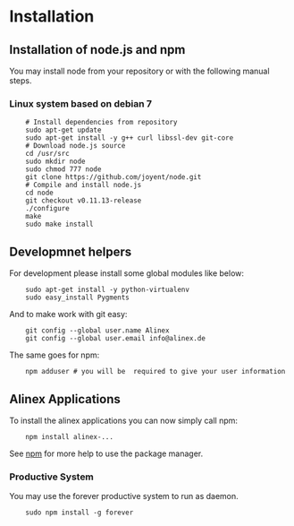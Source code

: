 Installation
=========================================


Installation of node.js and npm
-----------------------------------------

You may install node from your repository or with the following manual steps.

### Linux system based on debian 7

		# Install dependencies from repository
		sudo apt-get update
		sudo apt-get install -y g++ curl libssl-dev git-core
		# Download node.js source
		cd /usr/src
		sudo mkdir node
		sudo chmod 777 node
		git clone https://github.com/joyent/node.git
		# Compile and install node.js
		cd node
		git checkout v0.11.13-release
		./configure
		make
		sudo make install

Developmnet helpers
-----------------------------------------

For development please install some global modules like below:

		sudo apt-get install -y python-virtualenv
		sudo easy_install Pygments

And to make work with git easy:

		git config --global user.name Alinex
		git config --global user.email info@alinex.de

The same goes for npm:

		npm adduser # you will be  required to give your user information
		

Alinex Applications
-----------------------------------------

To install the alinex applications you can now simply call npm:

		npm install alinex-...

See [npm](npm.md) for more help to use the package manager.

### Productive System

You may use the forever productive system to run as daemon.

		sudo npm install -g forever
